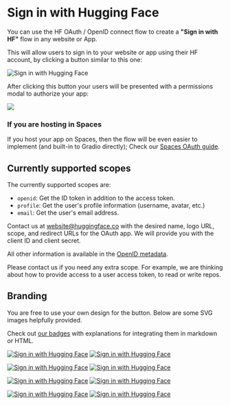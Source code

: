 # Sign in with Hugging Face

You can use the HF OAuth / OpenID connect flow to create a **"Sign in with HF"** flow in any website or App.

This will allow users to sign in to your website or app using their HF account, by clicking a button similar to this one:

![Sign in with Hugging Face](https://huggingface.co/datasets/huggingface/badges/raw/main/sign-in-with-huggingface-xl-dark.svg)

After clicking this button your users will be presented with a permissions modal to authorize your app:

![](https://huggingface.co/datasets/huggingface/documentation-images/resolve/main/hub/oauth-accept-application.png)

### If you are hosting in Spaces

<Tip>

If you host your app on Spaces, then the flow will be even easier to implement (and built-in to Gradio directly); Check our [Spaces OAuth guide](https://huggingface.co/docs/hub/spaces-oauth).

</Tip>

## Currently supported scopes

The currently supported scopes are:

- `openid`: Get the ID token in addition to the access token.
- `profile`: Get the user's profile information (username, avatar, etc.)
- `email`: Get the user's email address.

Contact us at [website@huggingface.co](mailto:website@huggingface.co) with the desired name, logo URL, scope, and redirect URLs for the OAuth app. We will provide you with the client ID and client secret.

All other information is available in the [OpenID metadata](https://huggingface.co/.well-known/openid-configuration).

<Tip warning={true}>
Please contact us if you need any extra scope. For example, we are thinking about how to provide access to a user access token, to read or write repos.
</Tip>


## Branding

You are free to use your own design for the button. Below are some SVG images helpfully provided.

Check out [our badges](https://huggingface.co/datasets/huggingface/badges#sign-in-with-hugging-face) with explanations for integrating them in markdown or HTML.

[![Sign in with Hugging Face](https://huggingface.co/datasets/huggingface/badges/raw/main/sign-in-with-huggingface-sm.svg)](https://huggingface.co/oauth/authorize?client_id={CLIENT_ID}&redirect_uri={REDIRECT_URI}&scope=openid%20profile&state={STATE})
[![Sign in with Hugging Face](https://huggingface.co/datasets/huggingface/badges/raw/main/sign-in-with-huggingface-sm-dark.svg)](https://huggingface.co/oauth/authorize?client_id={CLIENT_ID}&redirect_uri={REDIRECT_URI}&scope=openid%20profile&state={STATE})

[![Sign in with Hugging Face](https://huggingface.co/datasets/huggingface/badges/raw/main/sign-in-with-huggingface-md.svg)](https://huggingface.co/oauth/authorize?client_id={CLIENT_ID}&redirect_uri={REDIRECT_URI}&scope=openid%20profile&state={STATE})
[![Sign in with Hugging Face](https://huggingface.co/datasets/huggingface/badges/raw/main/sign-in-with-huggingface-md-dark.svg)](https://huggingface.co/oauth/authorize?client_id={CLIENT_ID}&redirect_uri={REDIRECT_URI}&scope=openid%20profile&state={STATE})

[![Sign in with Hugging Face](https://huggingface.co/datasets/huggingface/badges/raw/main/sign-in-with-huggingface-lg.svg)](https://huggingface.co/oauth/authorize?client_id={CLIENT_ID}&redirect_uri={REDIRECT_URI}&scope=openid%20profile&state={STATE})
[![Sign in with Hugging Face](https://huggingface.co/datasets/huggingface/badges/raw/main/sign-in-with-huggingface-lg-dark.svg)](https://huggingface.co/oauth/authorize?client_id={CLIENT_ID}&redirect_uri={REDIRECT_URI}&scope=openid%20profile&state={STATE})

[![Sign in with Hugging Face](https://huggingface.co/datasets/huggingface/badges/raw/main/sign-in-with-huggingface-xl.svg)](https://huggingface.co/oauth/authorize?client_id={CLIENT_ID}&redirect_uri={REDIRECT_URI}&scope=openid%20profile&state={STATE})
[![Sign in with Hugging Face](https://huggingface.co/datasets/huggingface/badges/raw/main/sign-in-with-huggingface-xl-dark.svg)](https://huggingface.co/oauth/authorize?client_id={CLIENT_ID}&redirect_uri={REDIRECT_URI}&scope=openid%20profile&state={STATE})
